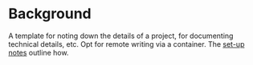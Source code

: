 
# Background

A template for noting down the details of a project, for documenting technical details, etc.  Opt for remote writing via a container.  The <a href="https://github.com/thetemplates/python-documentation-template/blob/master/development/README.md" target="_blank">set-up notes</a> outline how.

<br>
<br>

<br>
<br>

<br>
<br>

<br>
<br>
